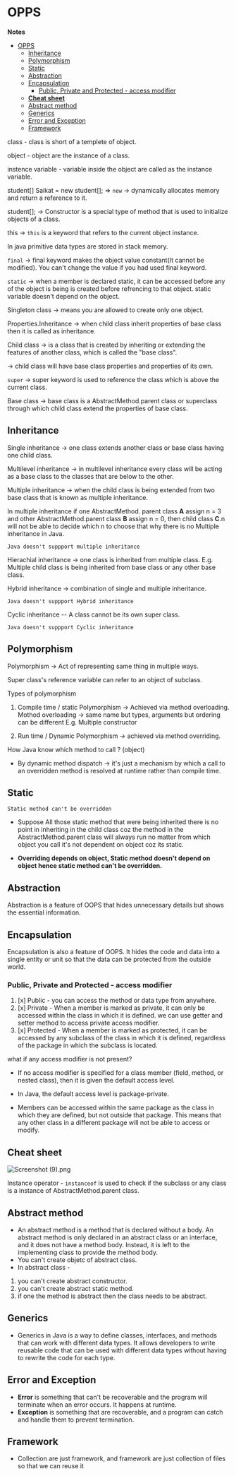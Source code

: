 # OPPS 

<p><strong>Notes</strong></p>

<!-- TOC -->
* [OPPS](#opps-)
  * [Inheritance](#inheritance)
  * [Polymorphism](#polymorphism)
  * [Static](#static-)
  * [Abstraction](#abstraction-)
  * [Encapsulation](#encapsulation-)
    * [Public, Private and Protected - access modifier](#public-private-and-protected---access-modifier-)
  * [**Cheat sheet**](#cheat-sheet-)
  * [Abstract method](#abstract-method-)
  * [Generics](#generics)
  * [Error and Exception](#error-and-exception)
  * [Framework](#framework-)
<!-- TOC -->

class - class is short of a templete of object.

object - object are the instance of a class.

instence variable - variable inside the object are called as the instance variable.

student[] Saikat = new student[]; => `new` -> dynamically allocates memory and return a reference to it.

student[]; -> Constructor is a special type of method that is used to initialize objects of a class.

this ->  `this` is a keyword that refers to the current object instance. 

In java primitive data types are stored in stack memory.

`final` -> final keyword makes the object value constant(It cannot be modified). You can't change the value if you had used final keyword.

`static` -> when a member is declared static, it can be accessed before any of the object is being is created before refrencing to that object. static variable doesn't depend on the object.

Singleton class -> means you are allowed to create only one object.

Properties.Inheritance -> when child class inherit properties of base class then it is called as inheritance.

Child class -> is a class that is created by inheriting or extending the features of another class, which is called the "base class".
             
-> child class will have base class properties and properties of its own.

`super` -> super keyword is used to reference the class which is above the current class.

Base class -> base class is a AbstractMethod.parent class or superclass through which child class extend the properties of base class.

## Inheritance

Single inheritance -> one class extends another class or base class having one child class.

Multilevel inheritance -> in multilevel inheritance every class will be acting as a base class to the classes that are below to the other.

Multiple inheritance -> when the child class is being extended from two base class that is known as multiple inheritance.

In multiple inheritance if one AbstractMethod. parent class **A** assign n = 3 and other AbstractMethod.parent class **B** assign n = 0, then child class **C**.n will not be able to decide which n to choose that why there is no Multiple inheritance in Java.

`Java doesn't suppport multiple inheritance`

Hierachial inheritance -> one class is inherited from multiple class. E.g. Multiple child class is being inherited from base class or any other base class.

Hybrid inheritance -> combination of single and multiple inheritance. 

`Java doesn't suppport Hybrid inheritance`

Cyclic inheritance -- A class cannot be its own super class.

`Java doesn't suppport Cyclic inheritance`

## Polymorphism

Polymorphism -> Act of representing same thing in multiple ways.

Super class's reference variable can refer to an object of subclass.

Types of polymorphism

1. Compile time / static Polymorphism -> Achieved via method overloading.
Mothod overloading -> same name but types, arguments but ordering can be different E.g. Multiple constructor

2. Run time / Dynamic Polymorphism -> achieved via method overriding. 

How Java know which method to call ? (object) 
* By dynamic method dispatch -> it's just a mechanism by which a call to an overridden method is resolved at runtime rather than compile time.

## Static 

``Static method can't be overridden``

* Suppose All those static method that were being inherited there is no point in inheriting in the child class coz the method in the AbstractMethod.parent class will always run no matter from which object you call
it's not dependent on object coz its static.

* <strong> Overriding depends on object, Static method doesn't depend on object hence static method can't be overridden.</strong>

## Abstraction 

Abstraction is a feature of OOPS that hides unnecessary details but shows the essential information.

## Encapsulation 

Encapsulation is also a feature of OOPS. It hides the code and data into a single entity or unit so that the data can be protected from the outside world.

### Public, Private and Protected - access modifier 

1. [x] Public - you can access the method or data type from anywhere.
2. [x] Private - When a member is marked as private, it can only be accessed within the class in which it is defined. we can use getter and setter method to access private access modifier.
3. [x] Protected - When a member is marked as protected, it can be accessed by any subclass of the class in which it is defined, regardless of the package in which the subclass is located.

what if any access modifier is not present?

* If no access modifier is specified for a class member (field, method, or nested class), then it is given the default access level.

* In Java, the default access level is package-private.

* Members can be accessed within the same package as the class in which they are defined, but not outside that package.
This means that any other class in a different package will not be able to access or modify.

## **Cheat sheet** 

![Screenshot (9).png](..%2F..%2F..%2FUsers%2Fnayek%2FOneDrive%2FPictures%2FScreenshots%2FScreenshot%20%289%29.png)

Instance operator - `instanceof` is used to check if the subclass or any class is a instance of AbstractMethod.parent class.

## Abstract method 

* An abstract method is a method that is declared without a body. An abstract method is only declared in an abstract class or an interface, and it does not have a method body.
Instead, it is left to the implementing class to provide the method body.
* You can't create objetc of abstract class.
* In abstract class - 

1. you can't create abstract constructor.
2. you can't create abstract static method.  
3. if one the method is abstract then the class needs to be abstract.

## Generics

* Generics in Java is a way to define classes, interfaces, and methods that can work with different data types.
It allows developers to write reusable code that can be used with different data types without having to rewrite the code for each type.

## Error and Exception

* **Error** is something that can't be recoverable and the program will terminate when an error occurs. It happens at runtime.
* **Exception** is something that are recoverable, and a program can catch and handle them to prevent termination.

## Framework 

* Collection are just framework, and framework are just collection of files so that we can reuse it



